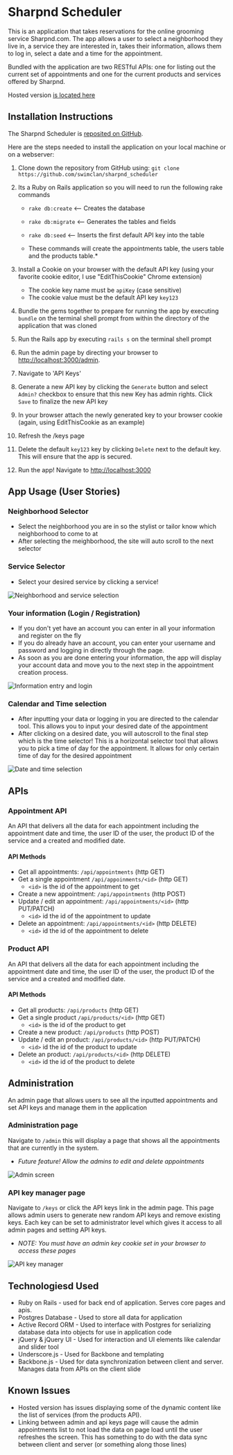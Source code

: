 # Sharpnd Scheduler

This is an application that takes reservations for the online grooming service Sharpnd.com.  The app allows a user to select a neighborhood they live in, a service they are interested in, takes their information, allows them to log in, select a date and a time for the appointment.

Bundled with the application are two RESTful APIs: one for listing out the current set of appointments and one for the current products and services offered by Sharpnd.

Hosted version [is located here](http://sharpnd-scheduler.herokuapp.com)

## Installation Instructions

The Sharpnd Scheduler is [reposited on GitHub](https://github.com/swimclan/sharpnd_scheduler).

Here are the steps needed to install the application on your local machine or on a webserver:

1. Clone down the repository from GitHub using: `git clone https://github.com/swimclan/sharpnd_scheduler`

2. Its a Ruby on Rails application so you will need to run the following rake commands

	- `rake db:create` <-- Creates the database
	- `rake db:migrate` <-- Generates the tables and fields
	- `rake db:seed` <-- Inserts the first default API key into the table

	- These commands will create the appointments table, the users table and the products table.*

3. Install a Cookie on your browser with the default API key (using your favorite cookie editor, I use "EditThisCookie" Chrome extension)

	- The cookie key name must be `apiKey` (case sensitive)
	- The cookie value must be the default API key `key123`

4. Bundle the gems together to prepare for running the app by executing `bundle` on the terminal shell prompt from within the directory of the application that was cloned

5. Run the Rails app by executing `rails s` on the terminal shell prompt

6. Run the admin page by directing your browser to [http://localhost:3000/admin](http://localhost:3000/admin).

7. Navigate to 'API Keys'

8. Generate a new API key by clicking the `Generate` button and select `Admin?` checkbox to ensure that this new Key has admin rights.  Click `Save` to finalize the new API key

9. In your browser attach the newly generated key to your browser cookie (again, using EditThisCookie as an example)

10. Refresh the /keys page

11. Delete the default `key123` key by clicking `Delete` next to the default key.  This will ensure that the app is secured.

12. Run the app!  Navigate to [http://localhost:3000](http://localhost:3000)

## App Usage (User Stories)

### Neighborhood Selector
* Select the neighborhood you are in so the stylist or tailor know which neighborhood to come to at
* After selecting the meighborhood, the site will auto scroll to the next selector

### Service Selector
* Select your desired service by clicking a service!

![Neighborhood and service selection](public/images/neighborhood.png)

### Your information (Login / Registration)
* If you don't yet have an account you can enter in all your information and register on the fly
* If you do already have an account, you can enter your username and password and logging in directly through the page.
* As soon as you are done entering your information, the app will display your account data and move you to the next step in the appointment creation process.

![Information entry and login](public/images/information.png)

### Calendar and Time selection

* After inputting your data or logging in you are directed to the calendar tool.  This allows you to input your desired date of the appointment
* After clicking on a desired date, you will autoscroll to the final step which is the time selector!  This is a horizontal selector tool that allows you to pick a time of day for the appointment.  It allows for only certain time of day for the desired appointment

![Date and time selection](public/images/date_time.png)

## APIs

### Appointment API
An API that delivers all the data for each appointment including the appointment date and time, the user ID of the user, the product ID of the service and a created and modified date.

#### API Methods
* Get all appointments: `/api/appointments` (http GET)
* Get a single appointment `/api/appoinments/<id>` (http GET)
	- `<id>` is the id of the appointment to get
* Create a new appointment: `/api/appointments` (http POST)
* Update / edit an appointment: `/api/appointments/<id>` (http PUT/PATCH)
	- `<id>` id the id of the appointment to update
* Delete an appointment: `/api/appointments/<id>` (http DELETE)
	- `<id>` id the id of the appointment to delete

### Product API
An API that delivers all the data for each appointment including the appointment date and time, the user ID of the user, the product ID of the service and a created and modified date.

#### API Methods
* Get all products: `/api/products` (http GET)
* Get a single product `/api/products/<id>` (http GET)
	- `<id>` is the id of the product to get
* Create a new product: `/api/products` (http POST)
* Update / edit an product: `/api/products/<id>` (http PUT/PATCH)
	- `<id>` id the id of the product to update
* Delete an product: `/api/products/<id>` (http DELETE)
	- `<id>` id the id of the product to delete

## Administration
An admin page that allows users to see all the inputted appointments and set API keys and manage them in the application

### Administration page
Navigate to `/admin` this will display a page that shows all the appointments that are currently in the system.  
* *Future feature!  Allow the admins to edit and delete appointments*

![Admin screen](public/images/admin.png)

### API key manager page
Navigate to `/keys` or click the API keys link in the admin page.  This page allows admin users to generate new random API keys and remove existing keys.  Each key can be set to administrator level which gives it access to all admin pages and setting API keys.  

* *NOTE: You must have an admin key cookie set in your browser to access these pages*

![API key manager](public/images/apikey.png)

## Technologiesd Used

* Ruby on Rails - used for back end of application.  Serves core pages and apis.
* Postgres Database - Used to store all data for application
* Active Record ORM - Used to interface with Postgres for serializing database data into objects for use in application code
* jQuery & jQuery UI - Used for interaction and UI elements like calendar and slider tool
* Underscore.js - Used for Backbone and templating
* Backbone.js - Used for data synchronization between client and server.  Manages data from APIs on the client slide

## Known Issues

* Hosted version has issues displaying some of the dynamic content like the list of services (from the products API).  
* Linking between admin and api keys page will cause the admin appointments list to not load the data on page load until the user refreshes the screen.  This has something to do with the data sync between client and server (or something along those lines)

